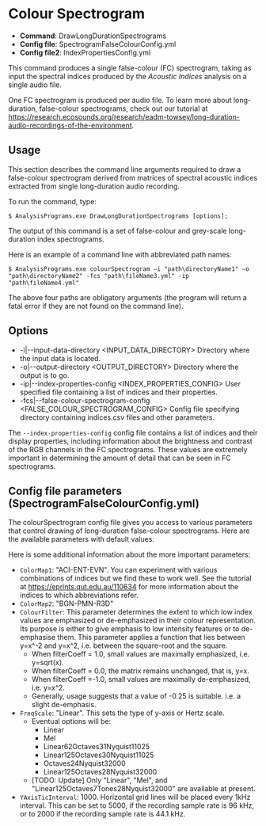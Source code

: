 # Colour Spectrogram

- **Command**: DrawLongDurationSpectrograms
- **Config file**: SpectrogramFalseColourConfig.yml
- **Config file2**: IndexPropertiesConfig.yml

This command produces a single false-colour (FC) spectrogram, taking as input 
the spectral indices produced by the _Acoustic Indices_ analysis on a single audio file.

One FC spectrogram is produced per audio file. To learn more about long-duration,
false-colour spectrograms, check out our tutorial at <https://research.ecosounds.org/research/eadm-towsey/long-duration-audio-recordings-of-the-environment>.

## Usage

This section describes the command line arguments required to draw a false-colour
spectrogram derived from matrices of spectral acoustic indices extracted from 
single long-duration audio recording.

To run the command, type:

```
$ AnalysisPrograms.exe DrawLongDurationSpectrograms [options];
```

The output of this command is a set of false-colour and grey-scale
long-duration index spectrograms.

Here is an example of a command line with abbreviated path names:

```
$ AnalysisPrograms.exe colourSpectrogram –i "path\directoryName1" –o "path\directoryName2" -fcs "path\fileName3.yml" -ip "path\fileName4.yml"
```

The above four paths are obligatory arguments (the program will return a fatal error if they are not found on the command line). 

## Options
-   -i|--input-data-directory <INPUT_DATA_DIRECTORY>                          Directory where the input data is located.
-   -o|--output-directory <OUTPUT_DIRECTORY>                                  Directory where the output is to go.
-   -ip|--index-properties-config <INDEX_PROPERTIES_CONFIG>                   User specified file containing a list of indices and their properties.
-   -fcs|--false-colour-spectrogram-config <FALSE_COLOUR_SPECTROGRAM_CONFIG>  Config file specifying directory containing indices.csv files and other parameters.

The `--index-properties-config` config file contains a list of indices and their
display properties, including information about the brightness and contrast of
the RGB channels in the FC spectrograms. These values are extremely important in
determining the amount of detail that can be seen in FC spectrograms.

## Config file parameters (SpectrogramFalseColourConfig.yml)

The colourSpectrogram config file gives you access to various parameters that
control drawing of long-duration false-colour spectrograms. Here are the available
parameters with default values. 


Here is some additional information about the more important parameters:

-   `ColorMap1`: "ACI-ENT-EVN". You can experiment with various combinations of indices but we find these to work well. See the tutorial at <https://eprints.qut.edu.au/110634> for more information about the indices to which abbreviations refer.
-   `ColorMap2`: "BGN-PMN-R3D"
-   `ColourFilter`: This parameter determines the extent to which low index values are emphasized or de-emphasized in their colour representation. Its purpose is either to give emphasis to low intensity features or to de-emphasise them. This parameter applies a function that lies between y=x^-2 and y=x^2, i.e. between the square-root and the square.
    -   When filterCoeff = 1.0, small values are maximally emphasized, i.e. y=sqrt(x).
    -   When filterCoeff = 0.0, the matrix remains unchanged, that is, y=x.
    -   When filterCoeff =-1.0, small values are maximally de-emphasized, i.e. y=x^2.
    - Generally, usage suggests that a value of -0.25 is suitable. i.e. a slight de-emphasis.
-   `FreqScale`: "Linear". This sets the type of y-axis or Hertz scale. 
    - Eventual options will be:
        -   Linear
        -   Mel
        -   Linear62Octaves31Nyquist11025
        -   Linear125Octaves30Nyquist11025
        -   Octaves24Nyquist32000
        -   Linear125Octaves28Nyquist32000
    - [TODO: Update] Only "Linear", "Mel", and "Linear125Octaves7Tones28Nyquist32000" are available at present.
-   `YAxisTicInterval`: 1000. Horizontal grid lines will be placed every 1kHz interval. This can be set to 5000, if the recording sample rate is 96 kHz, or to 2000 if the recording sample rate is 44.1 kHz.